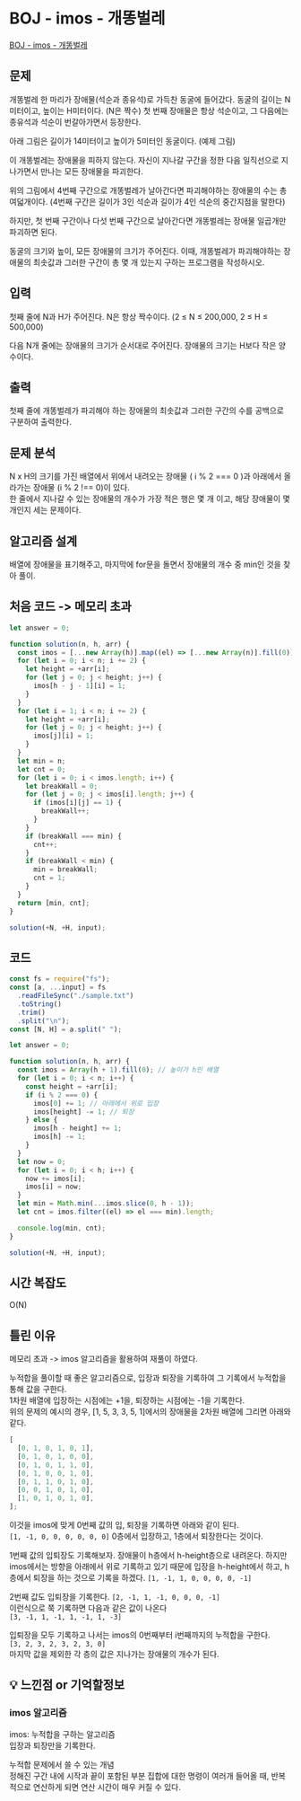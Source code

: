 # BOJ - imos - 개똥벌레

[BOJ - imos - 개똥벌레](https://www.acmicpc.net/problem/3020)

## 문제

개똥벌레 한 마리가 장애물(석순과 종유석)로 가득찬 동굴에 들어갔다. 동굴의 길이는 N미터이고, 높이는 H미터이다. (N은 짝수) 첫 번째 장애물은 항상 석순이고, 그 다음에는 종유석과 석순이 번갈아가면서 등장한다.

아래 그림은 길이가 14미터이고 높이가 5미터인 동굴이다. (예제 그림)

이 개똥벌레는 장애물을 피하지 않는다. 자신이 지나갈 구간을 정한 다음 일직선으로 지나가면서 만나는 모든 장애물을 파괴한다.

위의 그림에서 4번째 구간으로 개똥벌레가 날아간다면 파괴해야하는 장애물의 수는 총 여덟개이다. (4번째 구간은 길이가 3인 석순과 길이가 4인 석순의 중간지점을 말한다)

하지만, 첫 번째 구간이나 다섯 번째 구간으로 날아간다면 개똥벌레는 장애물 일곱개만 파괴하면 된다.

동굴의 크기와 높이, 모든 장애물의 크기가 주어진다. 이때, 개똥벌레가 파괴해야하는 장애물의 최솟값과 그러한 구간이 총 몇 개 있는지 구하는 프로그램을 작성하시오.

## 입력

첫째 줄에 N과 H가 주어진다. N은 항상 짝수이다. (2 ≤ N ≤ 200,000, 2 ≤ H ≤ 500,000)

다음 N개 줄에는 장애물의 크기가 순서대로 주어진다. 장애물의 크기는 H보다 작은 양수이다.

## 출력

첫째 줄에 개똥벌레가 파괴해야 하는 장애물의 최솟값과 그러한 구간의 수를 공백으로 구분하여 출력한다.

## 문제 분석

N x H의 크기를 가진 배열에서 위에서 내려오는 장애물 ( i % 2 === 0 )과 아래에서 올라가는 장애물 (i % 2 !== 0)이 있다.  
한 줄에서 지나갈 수 있는 장애물의 개수가 가장 적은 행은 몇 개 이고, 해당 장애물이 몇 개인지 세는 문제이다.

## 알고리즘 설계

배열에 장애물을 표기해주고, 마지막에 for문을 돌면서 장애물의 개수 중 min인 것을 찾아 풀이.

## 처음 코드 -> 메모리 초과

```js
let answer = 0;

function solution(n, h, arr) {
  const imos = [...new Array(h)].map((el) => [...new Array(n)].fill(0));
  for (let i = 0; i < n; i += 2) {
    let height = +arr[i];
    for (let j = 0; j < height; j++) {
      imos[h - j - 1][i] = 1;
    }
  }
  for (let i = 1; i < n; i += 2) {
    let height = +arr[i];
    for (let j = 0; j < height; j++) {
      imos[j][i] = 1;
    }
  }
  let min = n;
  let cnt = 0;
  for (let i = 0; i < imos.length; i++) {
    let breakWall = 0;
    for (let j = 0; j < imos[i].length; j++) {
      if (imos[i][j] == 1) {
        breakWall++;
      }
    }
    if (breakWall === min) {
      cnt++;
    }
    if (breakWall < min) {
      min = breakWall;
      cnt = 1;
    }
  }
  return [min, cnt];
}

solution(+N, +H, input);
```

## 코드

```js
const fs = require("fs");
const [a, ...input] = fs
  .readFileSync("./sample.txt")
  .toString()
  .trim()
  .split("\n");
const [N, H] = a.split(" ");

let answer = 0;

function solution(n, h, arr) {
  const imos = Array(h + 1).fill(0); // 높이가 h인 배열
  for (let i = 0; i < n; i++) {
    const height = +arr[i];
    if (i % 2 === 0) {
      imos[0] += 1; // 아래에서 위로 입장
      imos[height] -= 1; // 퇴장
    } else {
      imos[h - height] += 1;
      imos[h] -= 1;
    }
  }
  let now = 0;
  for (let i = 0; i < h; i++) {
    now += imos[i];
    imos[i] = now;
  }
  let min = Math.min(...imos.slice(0, h - 1));
  let cnt = imos.filter((el) => el === min).length;

  console.log(min, cnt);
}

solution(+N, +H, input);
```

## 시간 복잡도

O(N)

## 틀린 이유

메모리 초과 -> imos 알고리즘을 활용하여 재풀이 하였다.

누적합을 풀이할 때 좋은 알고리즘으로, 입장과 퇴장을 기록하여 그 기록에서 누적합을 통해 값을 구한다.  
1차원 배열에 입장하는 시점에는 +1을, 퇴장하는 시점에는 -1을 기록한다.  
위의 문제의 예시의 경우, [1, 5, 3, 3, 5, 1]에서의 장애물을 2차원 배열에 그리면 아래와 같다.

```js
[
  [0, 1, 0, 1, 0, 1],
  [0, 1, 0, 1, 0, 0],
  [0, 1, 0, 1, 1, 0],
  [0, 1, 0, 0, 1, 0],
  [0, 1, 1, 0, 1, 0],
  [0, 0, 1, 0, 1, 0],
  [1, 0, 1, 0, 1, 0],
];
```

이것을 imos에 맞게 0번째 값의 입, 퇴장을 기록하면 아래와 같이 된다.  
`[1, -1, 0, 0, 0, 0, 0, 0]` 0층에서 입장하고, 1층에서 퇴장한다는 것이다.

1번째 값의 입퇴장도 기록해보자. 장애물이 h층에서 h-height층으로 내려온다. 하지만 imos에서는 방향을 아래에서 위로 기록하고 있기 때문에 입장을 h-height에서 하고, h층에서 퇴장을 하는 것으로 기록을 하겠다.
`[1, -1, 1, 0, 0, 0, 0, -1]`

2번째 값도 입퇴장을 기록한다. `[2, -1, 1, -1, 0, 0, 0, -1]`  
이런식으로 쭉 기록하면 다음과 같은 값이 나온다  
`[3, -1, 1, -1, 1, -1, 1, -3]`

입퇴장을 모두 기록하고 나서는 imos의 0번째부터 i번째까지의 누적합을 구한다.  
`[3, 2, 3, 2, 3, 2, 3, 0]`  
마지막 값을 제외한 각 층의 값은 지나가는 장애물의 개수가 된다.

## 💡 느낀점 or 기억할정보

### imos 알고리즘

imos: 누적합을 구하는 알고리즘  
입장과 퇴장만을 기록한다.

누적합 문제에서 쓸 수 있는 개념  
정해진 구간 내에 시작과 끝이 포함된 부분 집합에 대한 명령이 여러개 들어올 때, 반복적으로 연산하게 되면 연산 시간이 매우 커질 수 있다.
